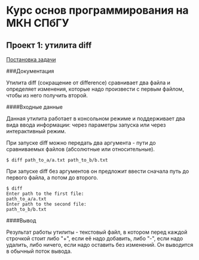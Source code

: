 # Курс основ программирования на МКН СПбГУ
## Проект 1: утилита diff

[Постановка задачи](./TASK.md)

###Документация

Утилита diff (сокращение от difference) сравнивает два файла и определяет изменения, которые надо произвести с первым файлом, чтобы из него получить второй.

####Входные данные

Данная утилита работает в консольном режиме и поддерживает два вида ввода информации: через параметры запуска или через интерактивный режим.

При запуске diff можно передать два аргумента - пути до сравниваемых файлов (абсолютные или относительные).

    $ diff path_to_a/a.txt path_to_b/b.txt

При запуске diff без аргументов он предложит ввести сначала путь до первого файла, а потом до второго.

    $ diff
    Enter path to the first file:
    path_to_a/a.txt
    Enter path to the second file:
    path_to_b/b.txt

####Вывод

Результат работы утилиты - текстовый файл, в котором перед каждой строчкой стоит либо "+", если её надо добавить, либо "-", если надо удалить, либо ничего, если надо оставить без изменений. Он выводится в обычный поток вывода.